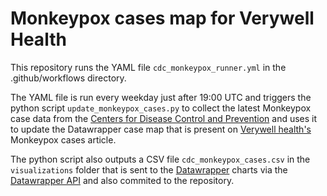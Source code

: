 # Monkeypox cases map for Verywell Health

This repository runs the YAML file `cdc_monkeypox_runner.yml` in the .github/workflows directory.

The YAML file is run every weekday just after 19:00 UTC and triggers the python script `update_monkeypox_cases.py` to collect the latest Monkeypox case data from the [Centers for Disease Control and Prevention](https://www.cdc.gov/poxvirus/monkeypox/response/2022/us-map.html) and uses it to update the Datawrapper case map that is present on [Verywell health's](https://www.verywellhealth.com/) Monkeypox cases article.

The python script also outputs a CSV file `cdc_monkeypox_cases.csv` in the `visualizations` folder that is sent to the [Datawrapper](https://www.datawrapper.de/) charts via the [Datawrapper API](https://developer.datawrapper.de/reference/introduction) and also commited to the repository.